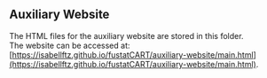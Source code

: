 ## Auxiliary Website 
The HTML files for the auxiliary website are stored in this folder.  
The website can be accessed at: [https://isabellftz.github.io/fustatCART/auxiliary-website/main.html](https://isabellftz.github.io/fustatCART/auxiliary-website/main.html).
